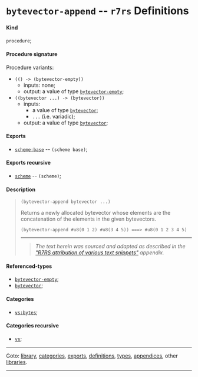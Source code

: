 

<a id='definition__r7rs__bytevector-append'></a>

# `bytevector-append` -- `r7rs` Definitions


<a id='definition__r7rs__bytevector-append__kind'></a>

#### Kind

`procedure`;


<a id='definition__r7rs__bytevector-append__procedure-signature'></a>

#### Procedure signature

Procedure variants:
 * `(() -> (bytevector-empty))`
   * inputs: none;
   * output: a value of type [`bytevector-empty`](../../r7rs/types/bytevector-empty.md#type__r7rs__bytevector-empty);
 * `((bytevector ...) -> (bytevector))`
   * inputs:
     * a value of type [`bytevector`](../../r7rs/types/bytevector.md#type__r7rs__bytevector);
     * `...` (i.e. variadic);
   * output: a value of type [`bytevector`](../../r7rs/types/bytevector.md#type__r7rs__bytevector);


<a id='definition__r7rs__bytevector-append__exports'></a>

#### Exports

 * [`scheme:base`](../../r7rs/exports/scheme_3a_base.md#export__r7rs__scheme_3a_base) -- `(scheme base)`;


<a id='definition__r7rs__bytevector-append__exports-recursive'></a>

#### Exports recursive

 * [`scheme`](../../r7rs/exports/scheme.md#export__r7rs__scheme) -- `(scheme)`;


<a id='definition__r7rs__bytevector-append__description'></a>

#### Description

> ````
> (bytevector-append bytevector ...)
> ````
> 
> 
> Returns a newly allocated bytevector whose elements are the concatenation
> of the elements in the given bytevectors.
> 
> ````
> (bytevector-append #u8(0 1 2) #u8(3 4 5)) ===> #u8(0 1 2 3 4 5)
> ````
> 
> 
> ----
> > *The text herein was sourced and adapted as described in the ["R7RS attribution of various text snippets"](../../r7rs/appendices/attribution.md#appendix__r7rs__attribution) appendix.*


<a id='definition__r7rs__bytevector-append__referenced-types'></a>

#### Referenced-types

 * [`bytevector-empty`](../../r7rs/types/bytevector-empty.md#type__r7rs__bytevector-empty);
 * [`bytevector`](../../r7rs/types/bytevector.md#type__r7rs__bytevector);


<a id='definition__r7rs__bytevector-append__categories'></a>

#### Categories

 * [`vs:bytes`](../../r7rs/categories/vs_3a_bytes.md#category__r7rs__vs_3a_bytes);


<a id='definition__r7rs__bytevector-append__categories-recursive'></a>

#### Categories recursive

 * [`vs`](../../r7rs/categories/vs.md#category__r7rs__vs);

----

Goto: [library](../../r7rs/_index.md#library__r7rs), [categories](../../r7rs/categories/_index.md#toc__r7rs__categories), [exports](../../r7rs/exports/_index.md#toc__r7rs__exports), [definitions](../../r7rs/definitions/_index.md#toc__r7rs__definitions), [types](../../r7rs/types/_index.md#toc__r7rs__types), [appendices](../../r7rs/appendices/_index.md#toc__r7rs__appendices), other [libraries](../../_libraries.md#toc__libraries).

----

